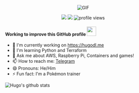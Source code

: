 
<p align="center">
<img align="center" alt="GIF" src="https://media.giphy.com/media/3owzWkGtQ3us1pV0qc/giphy.gif" />
</p>


<p align="center">
  <a href="https://twitter.com/Hugo000" target="_blank"><img src="https://img.shields.io/twitter/follow/Hugo000?style=social&logo=twitter"></a>
  <a href="https://github.com/HugoDL" target="_blank"><img src="https://img.shields.io/github/followers/HugoDL?label=follow&style=social&logo=github"></a>
  <img src="https://gpvc.arturio.dev/HugoDL" alt="profile views">
</p>


<h4>Working to improve this GitHub profile <img src="https://media.giphy.com/media/WUlplcMpOCEmTGBtBW/giphy.gif" width="30"></h4>


- 🔭 I'm currently working on <a href="https://hugodl.me" target="_blank">https://hugodl.me</a>
- 🧐 I'm learning Python and Terraform
- 💬 Ask me about AWS, Raspberry Pi, Containers and games! 
- 📫 How to reach me: <a href="https://t.me/HugoDL" target="_blank">Telegram</a>
- 😄 Pronouns: He/Him
- ⚡ Fun fact: I'm a Pokémon trainer


![Hugo's github stats](https://github-readme-stats.vercel.app/api?username=HugoDL&show_icons=true&theme=default&show_bg=1&hide=stars,issues&count_private=true)
